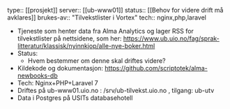 type:: [[prosjekt]]
server:: [[ub-www01]]
status:: [[Behov for videre drift må avklares]]
brukes-av:: "Tilvekstlister i Vortex"
tech:: nginx,php,laravel

- Tjeneste som henter data fra Alma Analytics og lager RSS for tilvekstlister på nettsidene, som her: https://www.ub.uio.no/fag/sprak-litteratur/klassisk/nyinnkjop/alle-nye-boker.html
- Status:
	- Hvem bestemmer om denne skal driftes videre?
- Kildekode og dokumentasjon: https://github.com/scriptotek/alma-newbooks-db
- Tech: Nginx+PHP+Laravel 7
- Driftes på ub-www01.uio.no : /srv/ub-tilvekst.uio.no , tilgang: ub-utv
- Data i Postgres på USITs databasehotell